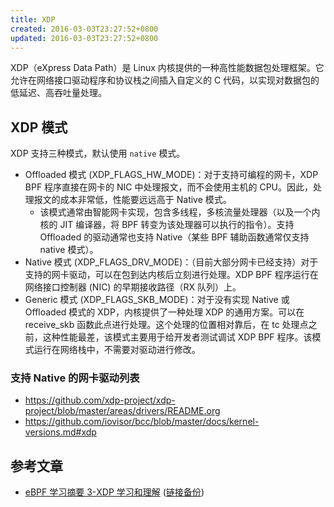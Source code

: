```yaml
---
title: XDP
created: 2016-03-03T23:27:52+0800
updated: 2016-03-03T23:27:52+0800
---
```



XDP（eXpress Data Path）是 Linux 内核提供的一种高性能数据包处理框架。它允许在网络接口驱动程序和协议栈之间插入自定义的 C 代码，以实现对数据包的低延迟、高吞吐量处理。


## XDP 模式

XDP 支持三种模式，默认使用 `native` 模式。

- Offloaded 模式 (XDP_FLAGS_HW_MODE)：对于支持可编程的网卡，XDP BPF 程序直接在网卡的 NIC 中处理报文，而不会使用主机的 CPU。因此，处理报文的成本非常低，性能要远远高于 Native 模式。
  - 该模式通常由智能网卡实现，包含多线程，多核流量处理器（以及一个内核的 JIT 编译器，将 BPF 转变为该处理器可以执行的指令）。支持 Offloaded 的驱动通常也支持 Native（某些 BPF 辅助函数通常仅支持native 模式）。
- Native 模式 (XDP_FLAGS_DRV_MODE)：（目前大部分网卡已经支持）对于支持的网卡驱动，可以在包到达内核后立刻进行处理。XDP BPF 程序运行在网络接口控制器 (NIC) 的早期接收路径（RX 队列）上。
- Generic 模式 (XDP_FLAGS_SKB_MODE)：对于没有实现 Native 或 Offloaded 模式的 XDP，内核提供了一种处理 XDP 的通用方案。可以在 receive_skb 函数此点进行处理。这个处理的位置相对靠后，在 tc 处理点之前，这种性能最差，该模式主要用于给开发者测试调试 XDP BPF 程序。该模式运行在网络栈中，不需要对驱动进行修改。

### 支持 Native 的网卡驱动列表

- https://github.com/xdp-project/xdp-project/blob/master/areas/drivers/README.org
- https://github.com/iovisor/bcc/blob/master/docs/kernel-versions.md#xdp

## 参考文章

- [eBPF 学习摘要 3-XDP 学习和理解](https://www.bladewan.com/2022/10/07/ebpf_3/) ([链接备份](https://web.archive.org/web/20230316175153/https://www.bladewan.com/2022/10/07/ebpf_3/))
